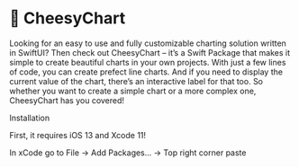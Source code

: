 #  🧀 CheesyChart

Looking for an easy to use and fully customizable charting solution written in SwiftUI? Then check out CheesyChart – it’s a Swift Package that makes it simple to create beautiful charts in your own projects. With just a few lines of code, you can create prefect line charts. And if you need to display the current value of the chart, there’s an interactive label for that too. So whether you want to create a simple chart or a more complex one, CheesyChart has you covered!

Installation

First, it requires iOS 13 and Xcode 11!

In xCode go to File -> Add Packages... -> Top right corner paste 
